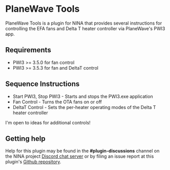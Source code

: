 ﻿# PlaneWave Tools

PlaneWave Tools is a plugin for NINA that provides several instructions for controlling the EFA fans and Delta T heater controller via PlaneWave's PWI3 app.

## Requirements

* PWI3 >= 3.5.0 for fan control
* PWI3 >= 3.5.3 for fan and DeltaT control

## Sequence Instructions

* Start PWI3, Stop PWI3 - Starts and stops the PWI3.exe application
* Fan Control - Turns the OTA fans on or off
* DeltaT Control - Sets the per-heater operating modes of the Delta T heater controller

I'm open to ideas for additional controls!

## Getting help

Help for this plugin may be found in the **#plugin-discussions** channel on the NINA project [Discord chat server](https://discord.com/invite/rWRbVbw) or by filing an issue report at this plugin's [Github repository](https://github.com/daleghent/nina-planewave-tools/issues).